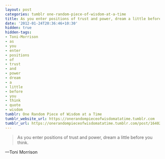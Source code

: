 ```yaml
---
layout: post
categories: tumblr one-random-piece-of-wisdom-at-a-time
title: As you enter positions of trust and power, dream a little before you think.
date: '2012-01-24T20:36:46+10:30'
hidden: true
hidden-tags:
- Toni-Morrison
- as
- you
- enter
- positions
- of
- trust
- and
- power
- dream
- a
- little
- before
- you
- think
- quote
- wisdom
tumblr: One Random Piece of Wisdom at a Time
tumblr_website_url: https://onerandompieceofwisdomatatime.tumblr.com
tumblr_url: https://onerandompieceofwisdomatatime.tumblr.com/post/16402189911/as-you-enter-positions-of-trust-and-power-dream-a
---
```

> As you enter positions of trust and power, dream a little before you think.

—Toni Morrison
